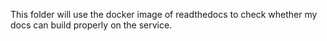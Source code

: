 This folder will use the docker image of readthedocs to check whether my docs can build properly on the service.
